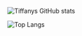 ![Tiffanys GitHub stats](https://github-readme-stats.vercel.app/api?username=tiff-git&hide=contribs,prs&show_icons=true&theme=transparent&rank_icon=github)

![Top Langs](https://github-readme-stats.vercel.app/api/top-langs/?username=tiff-git&hide_progress=true)
